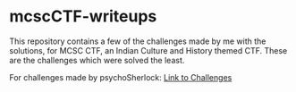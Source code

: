 # mcscCTF-writeups

This repository contains a few of the challenges made by me with the solutions, for MCSC CTF, an Indian Culture and History themed CTF.
These are the challenges which were solved the least.

For challenges made by psychoSherlock: [Link to Challenges](https://github.com/psychoSherlock/labs/tree/main/mcscCTF25)